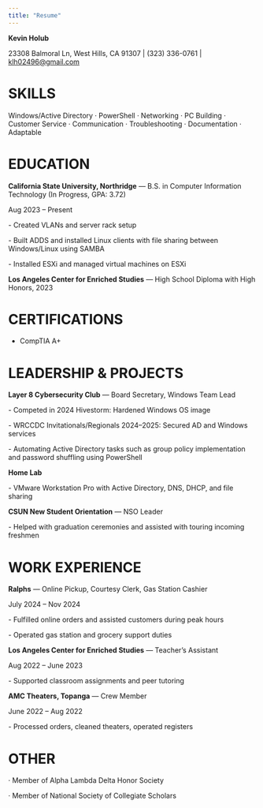 ```yaml
---
title: "Resume"
---
```


**Kevin Holub**

23308 Balmoral Ln, West Hills, CA 91307 | (323) 336-0761 | klh02496@gmail.com

# **SKILLS**

Windows/Active Directory · PowerShell · Networking · PC Building · Customer Service · Communication · Troubleshooting · Documentation · Adaptable

# **EDUCATION**

**California State University, Northridge** — B.S. in Computer Information Technology (In Progress, GPA: 3.72)

Aug 2023 – Present

\- Created VLANs and server rack setup

\- Built ADDS and installed Linux clients with file sharing between Windows/Linux using SAMBA

\- Installed ESXi and managed virtual machines on ESXi

**Los Angeles Center for Enriched Studies** — High School Diploma with High Honors, 2023

# **CERTIFICATIONS**

* CompTIA A+

# **LEADERSHIP & PROJECTS**

**Layer 8 Cybersecurity Club** — Board Secretary, Windows Team Lead

\- Competed in 2024 Hivestorm: Hardened Windows OS image

\- WRCCDC Invitationals/Regionals 2024–2025: Secured AD and Windows services

\- Automating Active Directory tasks such as group policy implementation and password shuffling using PowerShell

**Home Lab**

\- VMware Workstation Pro with Active Directory, DNS, DHCP, and file sharing

**CSUN New Student Orientation** — NSO Leader

\- Helped with graduation ceremonies and assisted with touring incoming freshmen

# **WORK EXPERIENCE**

**Ralphs** — Online Pickup, Courtesy Clerk, Gas Station Cashier

July 2024 – Nov 2024

\- Fulfilled online orders and assisted customers during peak hours

\- Operated gas station and grocery support duties

 

**Los Angeles Center for Enriched Studies** — Teacher’s Assistant

Aug 2022 – June 2023

\- Supported classroom assignments and peer tutoring

 

**AMC Theaters, Topanga** — Crew Member

June 2022 – Aug 2022

\- Processed orders, cleaned theaters, operated registers

# **OTHER**

·         Member of Alpha Lambda Delta Honor Society

·         Member of National Society of Collegiate Scholars


